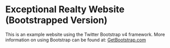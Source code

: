 # Exceptional Realty Website (Bootstrapped Version)

This is an example website using the Twitter Bootstrap v4 framework.
More information on using Bootstrap can be found at: [GetBootstrap.com](http://getbootstrap.com)